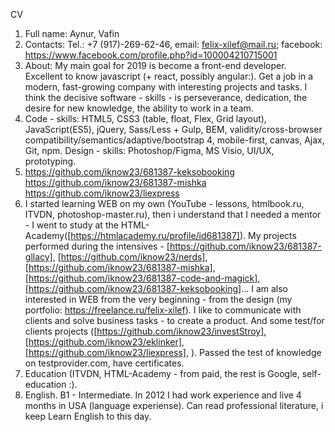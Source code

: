 CV
1. Full name: Aynur, Vafin
2. Contacts: Tel.: +7 (917)-269-62-46, email: felix-xilef@mail.ru; facebook: https://www.facebook.com/profile.php?id=100004210715001
3. About: My main goal for 2019 is become a front-end developer. Excellent to know javascript (+ react, possibly angular:). Get a job in a modern, fast-growing company with interesting projects and tasks. I think the decisive software - skills - is perseverance, dedication, the desire for new knowledge, the ability to work in a team.
4. Code - skills: HTML5, CSS3 (table, float, Flex, Grid layout), JavaScript(ES5), jQuery, Sass/Less + Gulp, BEM, validity/cross-browser compatibility/semantics/adaptive/bootstrap 4, mobile-first, canvas, Ajax, Git, npm.
Design - skills: Photoshop/Figma, MS Visio, UI/UX, prototyping.
5. https://github.com/iknow23/681387-keksobooking
https://github.com/iknow23/681387-mishka
https://github.com/iknow23/liexpress
6. I started learning WEB on my own (YouTube - lessons, htmlbook.ru, ITVDN, photoshop-master.ru), then i understand that I needed a mentor - I went to study at the HTML-Academy([https://htmlacademy.ru/profile/id681387]).
My projects performed during the intensives - [https://github.com/iknow23/681387-gllacy], [https://github.com/iknow23/nerds], [https://github.com/iknow23/681387-mishka], [https://github.com/iknow23/681387-code-and-magick], [https://github.com/iknow23/681387-keksobooking]...
I am also interested in WEB from the very beginning - from the design (my portfolio: https://freelance.ru/felix-xilef). I like to communicate with clients and solve business tasks - to create a product.
And some test/for clients projects ([https://github.com/iknow23/investStroy], [https://github.com/iknow23/eklinker], [https://github.com/iknow23/liexpress], ).
Passed the test of knowledge on testprovider.com, have certificates.
7. Education (ITVDN, HTML-Academy - from paid, the rest is Google, self-education :).
8. English. B1 - Intermediate. In 2012 I had work experience and live 4 months in USA (language experiense). Can read professional literature, i keep Learn English to this day.